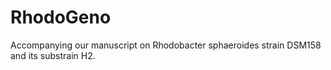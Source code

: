 # RhodoGeno
Accompanying our manuscript on Rhodobacter sphaeroides strain DSM158 and its substrain H2.
